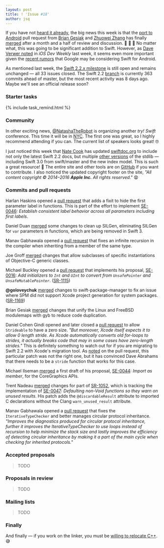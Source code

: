```yaml
---
layout: post
title: ! 'Issue #18'
author: jsq
---
```


If you have not [heard it already](https://twitter.com/modocache/status/720139771771805697), the big news this week is that the [port to Android](https://github.com/apple/swift/pull/1442) pull request from [Brian Gesiak](https://twitter.com/modocache) and [Zhuowei Zhang](https://twitter.com/zhuowei) has finally [merged](https://github.com/apple/swift/pull/1442#issuecomment-209215000) after a month and a half of review and discussion. 🎉 👏 🙌 No matter what, this was going to be significant addition to Swift. However, as [Dave Verwer noted](https://iosdevweekly.com/issues/245#start) in *iOS Dev Weekly* last week, it seems even more important given the [recent rumors](http://thenextweb.com/dd/2016/04/07/google-facebook-uber-swift/) that Google may be considering Swift for Android.

As mentioned last week, the [Swift 2.2.x milestone](https://github.com/apple/swift/pulls?q=milestone%3A%22Swift+2.2.x%22) is still open and remains unchanged &mdash; all 33 issues closed. The Swift 2.2 [branch](https://github.com/apple/swift/tree/swift-2.2-branch) is currently 363 commits ahead of master, but the most recent activity was 8 days ago. Maybe we'll see an official release soon?

<!--excerpt-->

### Starter tasks

{% include task_remind.html %}

### Community

In other exciting news, [@NatashaTheRobot](https://twitter.com/NatashaTheRobot/status/720234080860815360) is organizing another *try! Swift* conference. This time it will be in [NYC](http://www.tryswiftnyc.com). The first one was great, so I highly recommend attending if you can. The current list of speakers looks great! 🤓

I just noticed this week that [Nate Cook](https://twitter.com/nnnnnnnn) has updated [swiftdoc.org](http://swiftdoc.org) to include not only the latest Swift 2.2 docs, but multiple [other versions](http://swiftdoc.org/versions/) of the stdlib &mdash; including Swift 3.0 from swift/master and the new index model. This is such a great resource! 🙇 The entire site and other tools are on [GitHub](https://github.com/SwiftDocOrg) if you want to contribute. I also noticed the updated copyright footer on the site, *"All content copyright © 2014–2016 __Apple Inc.__ All rights reserved."* 😧

### Commits and pull requests

Harlan Haskins opened a [pull request](https://github.com/apple/swift/pull/2092) that adds a fixit to hide the first parameter label in functions. This is part of the effort to implement [SE-0046](https://github.com/apple/swift-evolution/blob/master/proposals/0046-first-label.md): *Establish consistent label behavior across all parameters including first labels*.

Daniel Duan [merged](https://github.com/apple/swift/pull/2087) some changes to clean up SILGen, eliminating SILGen for `var` parameters in functions, which are being removed in Swift 3.

Manav Gabhawala opened a [pull request](https://github.com/apple/swift/pull/2124) that fixes an infinite recursion in the compiler when inheriting from a member of the same type.

Joe Groff [merged](https://github.com/apple/swift/pull/2086) changes that allow subclasses of specific instantiations of Objective-C generic classes.

Michael Buckley opened a [pull request](https://github.com/apple/swift/pull/2163) that implements his proposal, [SE-0016](https://github.com/apple/swift-evolution/blob/master/proposals/0016-initializers-for-converting-unsafe-pointers-to-ints.md): *Add initializers to `Int` and `UInt` to convert from `UnsafePointer` and `UnsafeMutablePointer`*. ([SR-1115](https://bugs.swift.org/browse/SR-1115))

**@goloveychuk** [merged](https://github.com/apple/swift-package-manager/pull/243) changes to swift-package-manager to fix an issue where SPM did not support Xcode project generation for system packages. ([SR-1169](https://bugs.swift.org/browse/SR-1169))

Brian Gesiak [merged](https://github.com/apple/swift/pull/2081) changes that unify the Linux and FreeBSD modulemaps with gyb to reduce code duplication.

Daniel Cohen Gindi opened and later closed a [pull request](https://github.com/apple/swift/pull/2125) to allow `Strideable` to have a zero size. *"But moreover, Xcode itself expects it to allow 0 length stride. As Xcode automatically converts old for-loops to strides, it actually breaks code that may in some cases have zero-length strides."* This is definitely something to watch out for if you are migrating to Swift 2.2 with Xcode's migration tool. As [noted](https://github.com/apple/swift/pull/2125#issuecomment-208191381) on the pull request, this particular patch was not the right one, but it has convinced Dave Abrahams that there needs to be a `stride` function that works for this case.

Michael Ilseman [merged](https://github.com/apple/swift/pull/2107) a first draft of his proposal, [SE-0044](https://github.com/apple/swift-evolution/blob/master/proposals/0044-import-as-member.md): *Import as member*, for the CoreGraphics APIs.

Trent Nadeau [merged](https://github.com/apple/swift/pull/2103) changes for part of [SR-1052](https://bugs.swift.org/browse/SR-1052), which is tracking the implementation of [SE-0047](https://github.com/apple/swift-evolution/blob/master/proposals/0047-nonvoid-warn.md): *Defaulting non-Void functions so they warn on unused results*. His patch adds the `@discardableResult` attribute to imported C declarations without the Clang `warn_unused_result` attribute.

Manav Gabhawala opened a [pull request](https://github.com/apple/swift/pull/2123) that fixes the `IterativeTypeChecker` and better manages circular protocol inheritance. *"Improves the diagnostics produced for circular protocol inheritance, further it improves the IterativeTypeChecker to use loops instead of recursion to help minimize the stack size and lastly improves the efficiency of detecting circular inheritance by making it a part of the main cycle when checking for inherited protocols."*

### Accepted proposals

> TODO

### Proposals in review

> TODO

### Mailing lists

> TODO

### Finally

And finally &mdash; if you work on the linker, you must be [willing to relocate C++](https://twitter.com/jckarter/status/719684649027391488). 😅
